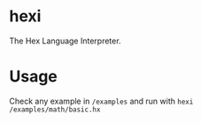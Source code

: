# hexi
The Hex Language Interpreter.

# Usage
Check any example in `/examples` and run with `hexi /examples/math/basic.hx`
